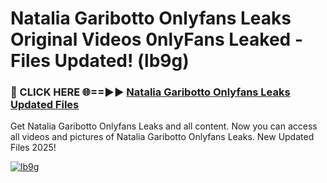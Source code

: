 # Natalia Garibotto Onlyfans Leaks Original Videos 0nlyFans Leaked - Files Updated! (lb9g)

<h3>🔴 CLICK HERE 🌐==►► <a href="https://tinyurl.com/2jnfzry5" rel="nofollow">Natalia Garibotto Onlyfans Leaks Updated Files</a></h3>

Get Natalia Garibotto Onlyfans Leaks and all content. Now you can access all videos and pictures of Natalia Garibotto Onlyfans Leaks. New Updated Files 2025!

[![lb9g](https://i.imgur.com/GyGTBgg.gif)](https://tinyurl.com/2jnfzry5)
